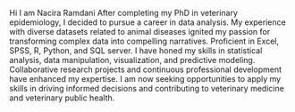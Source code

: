 Hi
I am Nacira Ramdani
After completing my PhD in veterinary epidemiology, I decided to pursue a career in data analysis. My experience 
with diverse datasets related to animal diseases ignited  my passion for transforming complex data into compelling narratives.
Proficient in Excel, SPSS, R, Python, and SQL server. I have honed my skills in statistical analysis, data manipulation, visualization, 
and predictive modeling. Collaborative research projects and continuous professional development have enhanced my expertise.
I am now seeking opportunities to apply my skills in driving informed decisions and contributing to veterinary medicine and veterinary public health.


